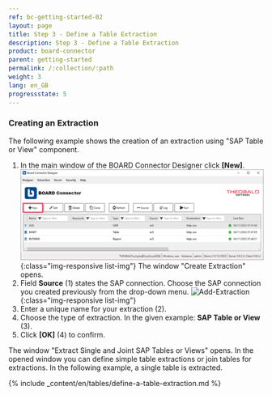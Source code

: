 ```yaml
---
ref: bc-getting-started-02
layout: page
title: Step 3 - Define a Table Extraction
description: Step 3 - Define a Table Extraction
product: board-connector
parent: getting-started
permalink: /:collection/:path
weight: 3
lang: en_GB
progressstate: 5
---
```


### Creating an Extraction

The following example shows the creation of an extraction using "SAP Table or View" component.<br>

1. In the main window of the BOARD Connector Designer click **[New]**.  
![Create-New-Table-Extraction](/img/content/bc_extraction_anlegen.png){:class="img-responsive list-img"}
The window "Create Extraction" opens. <br>
2. Field **Source** (1) states the SAP connection. Choose the SAP connection you created previously from the drop-down menu. 
![Add-Extraction](/img/content/bc_tabellen_extraktion_anlegen.png){:class="img-responsive list-img"}
3. Enter a unique name for your extraction (2).
4. Choose the type of extraction. In the given example: **SAP Table or View** (3). <br>
5. Click **[OK]** (4) to confirm.

The window "Extract Single and Joint SAP Tables or Views" opens. 
In the opened window you can define simple table extractions or join tables for extractions. In the following example, a single table is extracted. <br>



{% include _content/en/tables/define-a-table-extraction.md  %}